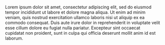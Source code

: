 
Lorem ipsum dolor sit amet, consectetur adipiscing elit, sed do eiusmod tempor incididunt ut labore et dolore magna aliqua. Ut enim ad minim veniam, quis nostrud exercitation ullamco laboris nisi ut aliquip ex ea commodo consequat. Duis aute irure dolor in reprehenderit in voluptate velit esse cillum dolore eu fugiat nulla pariatur. Excepteur sint occaecat cupidatat non proident, sunt in culpa qui officia deserunt mollit anim id est laborum.

<param ve-carousel navigation fit="cover" viewer-caption="An image carousel" src="wc:Atrani_(Costiera_Amalfitana,_23-8-2011).jpg" caption="**Caption** with *Markdown* formatting">
<param ve-carousel src="wc:Amalfi_Coast_Italy_6.JPG">
<param ve-carousel src="wc:Costiera-amalfitana-_panorama_from_the_sea_129.jpg">
<param ve-carousel src="wc:Amalfi_Coast_(247891371).jpeg">
<param ve-carousel src="wc:Amalfi_Coast_(Italy,_October_2020)_-_73_(50557616528).jpg">
<param ve-carousel src="wc:Amalfi_Coast_(Italy,_October_2020)_-_72_(50558479917).jpg">
<param ve-carousel src="wc:Amalfi_Coast_(Italy,_October_2020)_-_14_(50558382446).jpg">
<param ve-map>